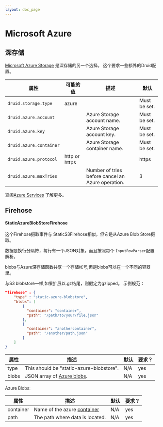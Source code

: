 ```yaml
---
layout: doc_page
---
```


# Microsoft Azure

## 深存储
 
[Microsoft Azure Storage](http://azure.microsoft.com/en-us/services/storage/) 是深存储的另一个选择。
这个要求一些额外的Druid配置。

|属性|可能的值|描述|默认|
|--------|---------------|-----------|-------|
|`druid.storage.type`|azure||Must be set.|
|`druid.azure.account`||Azure Storage account name.|Must be set.|
|`druid.azure.key`||Azure Storage account key.|Must be set.|
|`druid.azure.container`||Azure Storage container name.|Must be set.|
|`druid.azure.protocol`|http or https||https|
|`druid.azure.maxTries`||Number of tries before cancel an Azure operation.|3|

查阅[Azure Services](http://azure.microsoft.com/en-us/pricing/free-trial/) 了解更多。

## Firehose

#### StaticAzureBlobStoreFirehose
这个Firehose摄取事件与 StaticS3Firehose相似，但它是从Azure Blob Store摄取。

数据是换行分隔符，每行有一个JSON对象，而且按照每个 `InputRowParser`配置解析。

blobs与Azure深存储函数共享一个存储帐号,但是blobs可以在一个不同的容器里。

与S3 blobstore一样,如果扩展以.gz结尾，则假定为gzipped。
示例规范：

```json
"firehose" : {
    "type" : "static-azure-blobstore",
    "blobs": [
        {
          "container": "container",
          "path": "/path/to/your/file.json"
        },
        {
          "container": "anothercontainer",
          "path": "/another/path.json"
        }
    ]
}
```

|属性|描述|默认|要求？|
|--------|-----------|-------|---------|
|type|This should be "static-azure-blobstore".|N/A|yes|
|blobs|JSON array of [Azure blobs](https://msdn.microsoft.com/en-us/library/azure/ee691964.aspx).|N/A|yes|

Azure Blobs:

|属性|描述|默认|要求？|
|--------|-----------|-------|---------|
|container|Name of the azure [container](https://azure.microsoft.com/en-us/documentation/articles/storage-dotnet-how-to-use-blobs/#create-a-container)|N/A|yes|
|path|The path where data is located.|N/A|yes|
